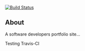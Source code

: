 [![Build Status](https://travis-ci.org/jeffgebhardt/my-portfolio.svg?branch=master)](https://travis-ci.org/jeffgebhardt/my-portfolio)

## About  

A software developers portfolio site...

Testing Travis-CI
